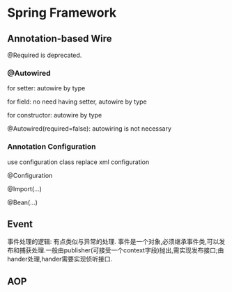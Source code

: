 # Spring Framework

## Annotation-based Wire

@Required is deprecated.

### @Autowired

for setter: autowire by type

for field: no need having setter, autowire by type

for constructor: autowire by type

@Autowired(required=false): autowiring is not necessary

### Annotation Configuration

use configuration class replace xml configuration

@Configuration

@Import(...)

@Bean(...)

## Event

事件处理的逻辑:
有点类似与异常的处理.
事件是一个对象,必须继承事件类,可以发布和捕获处理.一般由publisher(可接受一个context字段)抛出,需实现发布接口;由hander处理,hander需要实现侦听接口.

## AOP
